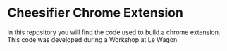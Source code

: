 # Cheesifier Chrome Extension

In this repository you will find the code used to build a chrome extension.
This code was developed during a Workshop at Le Wagon.

